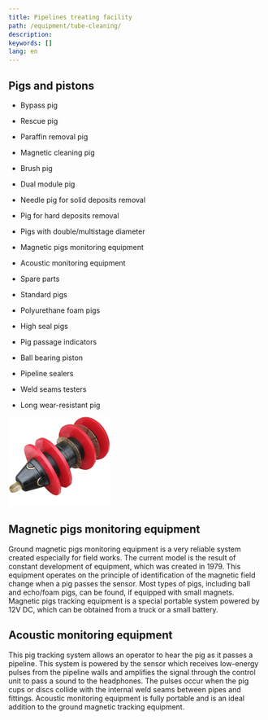 ```yaml
---
title: Pipelines treating facility
path: /equipment/tube-cleaning/
description:
keywords: []
lang: en
---
```


## Pigs and pistons

* Bypass pig
* Rescue pig
* Paraffin removal pig
* Magnetic cleaning pig
* Brush pig
* Dual module pig
* Needle pig for solid deposits removal
* Pig for hard deposits removal
* Pigs with double/multistage diameter

* Magnetic pigs monitoring equipment
* Acoustic monitoring equipment
* Spare parts
* Standard pigs
* Polyurethane foam pigs
* High seal pigs
* Pig passage indicators
* Ball bearing piston
* Pipeline sealers
* Weld seams testers
* Long wear-resistant pig

![Pig](./pig-01.png)

## Magnetic pigs monitoring equipment

Ground magnetic pigs monitoring equipment is a very reliable system
created especially for field works. The current model is the result of
constant development of equipment, which was created in 1979. This
equipment operates on the principle of identification of the magnetic
field change when a pig passes the sensor. Most types of pigs, including
ball and echo/foam pigs, can be found, if equipped with small magnets.
Magnetic pigs tracking equipment is a special portable system powered by
12V DC, which can be obtained from a truck or a small battery.

## Acoustic monitoring equipment

This pig tracking system allows an operator to hear the pig as it passes
a pipeline. This system is powered by the sensor which receives
low-energy pulses from the pipeline walls and amplifies the signal
through the control unit to pass a sound to the headphones. The pulses
occur when the pig cups or discs collide with the internal weld seams
between pipes and fittings. Acoustic monitoring equipment is fully
portable and is an ideal addition to the ground magnetic tracking
equipment.
